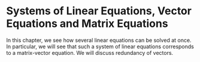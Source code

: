 # Systems of Linear Equations, Vector Equations and Matrix Equations

In this chapter, we see how several linear equations can be solved at once. In particular, we will see that such a system of linear equations corresponds to a matrix-vector equation. We will discuss redundancy of vectors.

```{tableofcontents}

```
